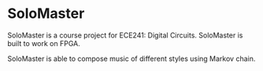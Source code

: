 # SoloMaster
SoloMaster is a course project for ECE241: Digital Circuits.
SoloMaster is built to work on FPGA.

SoloMaster is able to compose music of different styles using Markov chain. 
